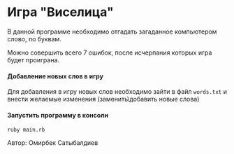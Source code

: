 # Игра "Виселица"

В данной программе необходимо отгадать загаданное компьютером слово, по буквам.

Можно совершить всего 7 ошибок, после исчерпания которых игра будет проиграна.

#### Добавление новых слов в игру

Для добавления в игру новых слов необходимо зайти в файл `words.txt` и внести желаемые изменения (заменить\добавить новые слова)

#### Запустить программу в консоли


```
ruby main.rb
```

Автор: Омирбек Сатыбалдиев
